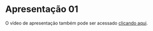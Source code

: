 
# Apresentação 01

O vídeo de apresentação também pode ser acessado [clicando aqui](https://youtu.be/ZePYTJ_BMfU).
